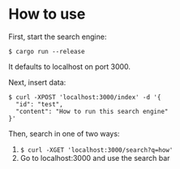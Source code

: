 # How to use
First, start the search engine:
```
$ cargo run --release
```
It defaults to localhost on port 3000.

Next, insert data:
```
$ curl -XPOST 'localhost:3000/index' -d '{
  "id": "test",
  "content": "How to run this search engine"
}'
```

Then, search in one of two ways:

1. `$ curl -XGET 'localhost:3000/search?q=how'`
2. Go to localhost:3000 and use the search bar
